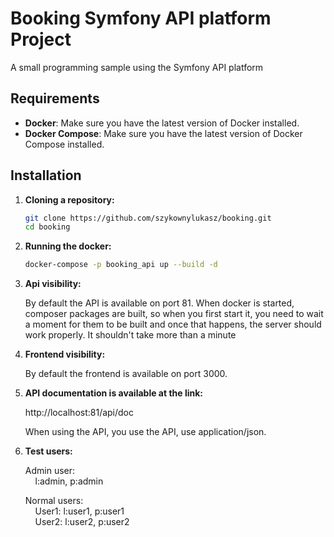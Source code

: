 # Booking Symfony API platform Project

A small programming sample using the Symfony API platform

## Requirements

- **Docker**: Make sure you have the latest version of Docker installed.
- **Docker Compose**: Make sure you have the latest version of Docker Compose installed.

## Installation

1. **Cloning a repository:**

   ```bash
   git clone https://github.com/szykownylukasz/booking.git
   cd booking
   ```
2. **Running the docker:**
   ```bash
   docker-compose -p booking_api up --build -d
   ```
3. **Api visibility:**  
  
   By default the API is available on port 81. When docker is started, composer packages are built, so when you first start it, you need to wait a moment for them to be built and once that happens, the server should work properly.
   It shouldn't take more than a minute
4. **Frontend visibility:**  
  
   By default the frontend is available on port 3000.
5. **API documentation is available at the link:** 
   
	http://localhost:81/api/doc
	
	When using the API, you use the API, use application/json.

6. **Test users:**  
  
   Admin user:  
&nbsp;&nbsp;&nbsp;&nbsp;l:admin, p:admin  
  
   Normal users:  
&nbsp;&nbsp;&nbsp;&nbsp;User1: l:user1, p:user1  
&nbsp;&nbsp;&nbsp;&nbsp;User2: l:user2, p:user2  